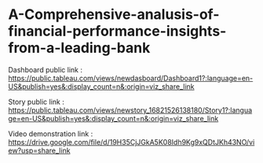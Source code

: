 # A-Comprehensive-analusis-of-financial-performance-insights-from-a-leading-bank


Dashboard public link : https://public.tableau.com/views/newdasboard/Dashboard1?:language=en-US&publish=yes&:display_count=n&:origin=viz_share_link

Story public link : https://public.tableau.com/views/newstory_16821526138180/Story1?:language=en-US&publish=yes&:display_count=n&:origin=viz_share_link

Video demonstration link : https://drive.google.com/file/d/19H35CjJGkA5K08Idh9Kg9xQDtJKh43NO/view?usp=share_link
